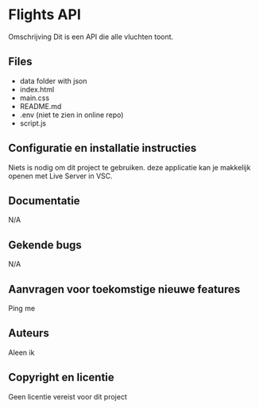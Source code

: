 
# Flights API

Omschrijving
Dit is een API die alle vluchten toont.

## Files
- data folder with json
- index.html
- main.css
- README.md
- .env (niet te zien in online repo)
- script.js

## Configuratie en installatie instructies
Niets is nodig om dit project te gebruiken. deze applicatie kan je makkelijk openen met Live Server in VSC.

## Documentatie
N/A

## Gekende bugs
N/A

## Aanvragen voor toekomstige nieuwe features
Ping me

## Auteurs
Aleen ik

## Copyright en licentie
Geen licentie vereist voor dit project
